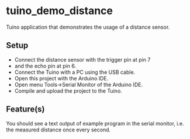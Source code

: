 # tuino_demo_distance
Tuino application that demonstrates the usage of a distance sensor.

## Setup
* Connect the distance sensor with the trigger pin at pin 7
* and the echo pin at pin 6.
* Connect the Tuino with a PC using the USB cable.
* Open this project with the Arduino IDE.
* Open menu Tools->Serial Monitor of the Arduino IDE.
* Compile and upload the project to the Tuino.

## Feature(s)
You should see a text output of example program in the serial monitor, i.e. the measured distance once every second.

